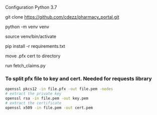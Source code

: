 Configuration
Python 3.7

git clone https://github.com/cdezz/pharmacy_portal.git

python -m venv venv

source venv/bin/activate

pip install -r requirements.txt

move .pfx cert to directory

run fetch_claims.py

### To split pfx file to key and cert. Needed for requests library
```bash
openssl pkcs12 -in file.pfx -out file.pem -nodes
# extract the private key
openssl rsa -in file.pem -out key.pem
# extract the certificate
openssl x509 -in file.pem -out cert.pem
```
